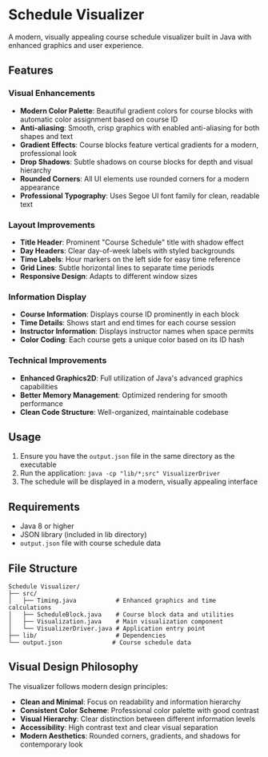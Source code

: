 # Schedule Visualizer

A modern, visually appealing course schedule visualizer built in Java with enhanced graphics and user experience.

## Features

### Visual Enhancements
- **Modern Color Palette**: Beautiful gradient colors for course blocks with automatic color assignment based on course ID
- **Anti-aliasing**: Smooth, crisp graphics with enabled anti-aliasing for both shapes and text
- **Gradient Effects**: Course blocks feature vertical gradients for a modern, professional look
- **Drop Shadows**: Subtle shadows on course blocks for depth and visual hierarchy
- **Rounded Corners**: All UI elements use rounded corners for a modern appearance
- **Professional Typography**: Uses Segoe UI font family for clean, readable text

### Layout Improvements
- **Title Header**: Prominent "Course Schedule" title with shadow effect
- **Day Headers**: Clear day-of-week labels with styled backgrounds
- **Time Labels**: Hour markers on the left side for easy time reference
- **Grid Lines**: Subtle horizontal lines to separate time periods
- **Responsive Design**: Adapts to different window sizes

### Information Display
- **Course Information**: Displays course ID prominently in each block
- **Time Details**: Shows start and end times for each course session
- **Instructor Information**: Displays instructor names when space permits
- **Color Coding**: Each course gets a unique color based on its ID hash

### Technical Improvements
- **Enhanced Graphics2D**: Full utilization of Java's advanced graphics capabilities
- **Better Memory Management**: Optimized rendering for smooth performance
- **Clean Code Structure**: Well-organized, maintainable codebase

## Usage

1. Ensure you have the `output.json` file in the same directory as the executable
2. Run the application: `java -cp "lib/*;src" VisualizerDriver`
3. The schedule will be displayed in a modern, visually appealing interface

## Requirements

- Java 8 or higher
- JSON library (included in lib directory)
- `output.json` file with course schedule data

## File Structure

```
Schedule Visualizer/
├── src/
│   ├── Timing.java           # Enhanced graphics and time calculations
│   ├── ScheduleBlock.java    # Course block data and utilities
│   ├── Visualization.java    # Main visualization component
│   └── VisualizerDriver.java # Application entry point
├── lib/                      # Dependencies
└── output.json              # Course schedule data
```

## Visual Design Philosophy

The visualizer follows modern design principles:
- **Clean and Minimal**: Focus on readability and information hierarchy
- **Consistent Color Scheme**: Professional color palette with good contrast
- **Visual Hierarchy**: Clear distinction between different information levels
- **Accessibility**: High contrast text and clear visual separation
- **Modern Aesthetics**: Rounded corners, gradients, and shadows for contemporary look
